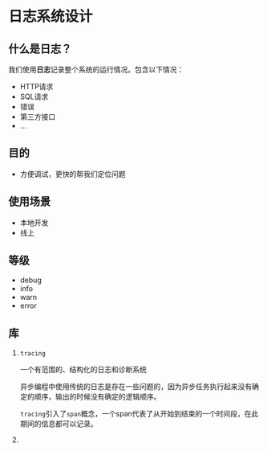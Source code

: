 # 日志系统设计

## 什么是日志？

我们使用**日志**记录整个系统的运行情况。包含以下情况：

+ HTTP请求
+ SQL请求
+ 错误
+ 第三方接口
+ ...



## 目的

+ 方便调试，更快的帮我们定位问题



## 使用场景

+ 本地开发
+ 线上



## 等级

+ debug
+ info
+ warn
+ error



## 库

1. `tracing`

   一个有范围的、结构化的日志和诊断系统

   异步编程中使用传统的日志是存在一些问题的，因为异步任务执行起来没有确定的顺序，输出的时候没有确定的逻辑顺序。

   `tracing`引入了`span`概念，一个span代表了从开始到结束的一个时间段，在此期间的信息都可以记录。

2. 

